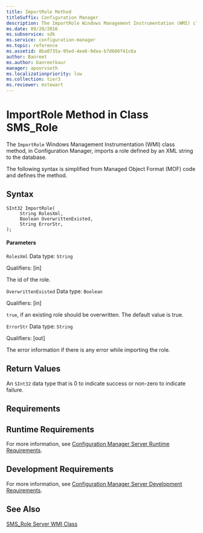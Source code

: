 ```yaml
---
title: ImportRole Method
titleSuffix: Configuration Manager
description: The ImportRole Windows Management Instrumentation (WMI) class method imports a role defined by an XML string to the database.
ms.date: 09/20/2016
ms.subservice: sdk
ms.service: configuration-manager
ms.topic: reference
ms.assetid: 8ba0735a-95ed-4ee6-9dea-b7d680f41c6a
author: Banreet
ms.author: banreetkaur
manager: apoorvseth
ms.localizationpriority: low
ms.collection: tier3
ms.reviewer: mstewart
---
```

# ImportRole Method in Class SMS_Role
The `ImportRole` Windows Management Instrumentation (WMI) class method, in Configuration Manager, imports a role defined by an XML string to the database.

 The following syntax is simplified from Managed Object Format (MOF) code and defines the method.

## Syntax

```
SInt32 ImportRole(
     String RolesXml,
     Boolean OverwrittenExisted,
     String ErrorStr,
);
```

#### Parameters
 `RolesXml`
 Data type: `String`

 Qualifiers: [in]

 The id of the role.

 `OverwrittenExisted`
 Data type: `Boolean`

 Qualifiers: [in]

 `true`, if an existing role should be overwritten. The default value is true.

 `ErrorStr`
 Data type: `String`

 Qualifiers: [out]

 The error information if there is any error while importing the role.

## Return Values
 An `SInt32` data type that is 0 to indicate success or non-zero to indicate failure.

## Requirements

## Runtime Requirements
 For more information, see [Configuration Manager Server Runtime Requirements](../../../../../develop/core/reqs/server-runtime-requirements.md).

## Development Requirements
 For more information, see [Configuration Manager Server Development Requirements](../../../../../develop/core/reqs/server-development-requirements.md).

## See Also
 [SMS_Role Server WMI Class](../../../../../develop/reference/core/servers/configure/sms_role-server-wmi-class.md)
